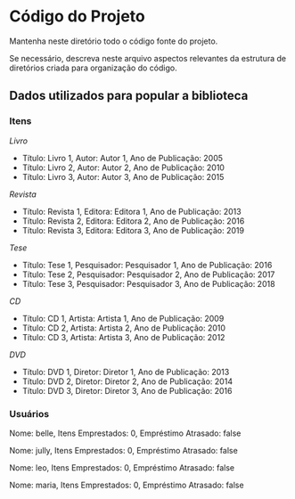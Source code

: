 # Código do Projeto

Mantenha neste diretório todo o código fonte do projeto.

Se necessário, descreva neste arquivo aspectos relevantes da estrutura de diretórios criada para organização do código.

## Dados utilizados para popular a biblioteca

### Itens

_Livro_
- Título: Livro 1, Autor: Autor 1, Ano de Publicação: 2005
- Título: Livro 2, Autor: Autor 2, Ano de Publicação: 2010
- Título: Livro 3, Autor: Autor 3, Ano de Publicação: 2015

_Revista_
- Título: Revista 1, Editora: Editora 1, Ano de Publicação: 2013
- Título: Revista 2, Editora: Editora 2, Ano de Publicação: 2016
- Título: Revista 3, Editora: Editora 3, Ano de Publicação: 2019

_Tese_
- Título: Tese 1, Pesquisador: Pesquisador 1, Ano de Publicação: 2016
- Título: Tese 2, Pesquisador: Pesquisador 2, Ano de Publicação: 2017
- Título: Tese 3, Pesquisador: Pesquisador 3, Ano de Publicação: 2018
  
_CD_
- Título: CD 1, Artista: Artista 1, Ano de Publicação: 2009
- Título: CD 2, Artista: Artista 2, Ano de Publicação: 2010
- Título: CD 3, Artista: Artista 3, Ano de Publicação: 2012
  
_DVD_
- Título: DVD 1, Diretor: Diretor 1, Ano de Publicação: 2013
- Título: DVD 2, Diretor: Diretor 2, Ano de Publicação: 2014
- Título: DVD 3, Diretor: Diretor 3, Ano de Publicação: 2016

### Usuários

Nome: belle, Itens Emprestados: 0, Empréstimo Atrasado: false

Nome: jully, Itens Emprestados: 0, Empréstimo Atrasado: false

Nome: leo, Itens Emprestados: 0, Empréstimo Atrasado: false

Nome: maria, Itens Emprestados: 0, Empréstimo Atrasado: false
